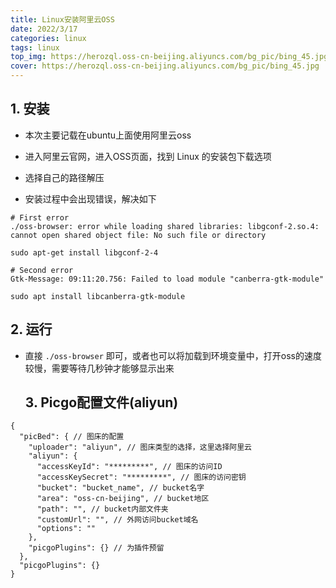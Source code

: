 ```yaml
---
title: Linux安装阿里云OSS
date: 2022/3/17
categories: linux
tags: linux
top_img: https://herozql.oss-cn-beijing.aliyuncs.com/bg_pic/bing_45.jpg
cover: https://herozql.oss-cn-beijing.aliyuncs.com/bg_pic/bing_45.jpg
---
```




## 1. 安装

- 本次主要记载在ubuntu上面使用阿里云oss

- 进入阿里云官网，进入OSS页面，找到 Linux 的安装包下载选项
- 选择自己的路径解压
- 安装过程中会出现错误，解决如下

```
# First error
./oss-browser: error while loading shared libraries: libgconf-2.so.4: cannot open shared object file: No such file or directory

sudo apt-get install libgconf-2-4

# Second error
Gtk-Message: 09:11:20.756: Failed to load module "canberra-gtk-module"

sudo apt install libcanberra-gtk-module
```



## 2. 运行

- 直接 `./oss-browser` 即可，或者也可以将加载到环境变量中，打开oss的速度较慢，需要等待几秒钟才能够显示出来



  ## 3. Picgo配置文件(aliyun)

```
{
  "picBed": { // 图床的配置
    "uploader": "aliyun", // 图床类型的选择，这里选择阿里云
    "aliyun": {
      "accessKeyId": "*********", // 图床的访问ID
      "accessKeySecret": "*********", // 图床的访问密钥
      "bucket": "bucket_name", // bucket名字
      "area": "oss-cn-beijing", // bucket地区
      "path": "", // bucket内部文件夹
      "customUrl": "", // 外网访问bucket域名
      "options": ""
    },
    "picgoPlugins": {} // 为插件预留
  },
  "picgoPlugins": {}
}
```

